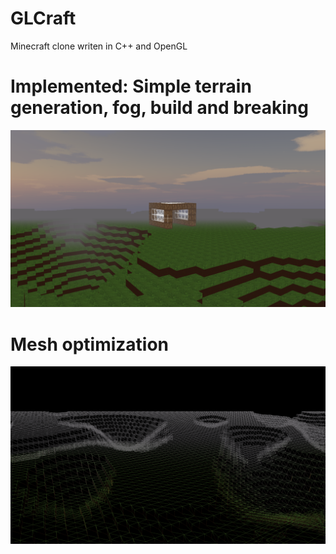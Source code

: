 # GLCraft

Minecraft clone writen in C++ and OpenGL

# Implemented: Simple terrain generation, fog, build and breaking
![Alt text](https://github.com/artamonovoleg/GLCraft/blob/main/screenshots/world.png?raw=true)

# Mesh optimization
![Alt text](https://github.com/artamonovoleg/GLCraft/blob/main/screenshots/mesh.png?raw=true)
